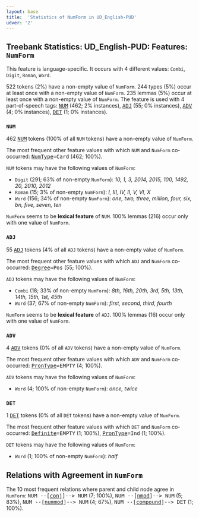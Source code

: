 ```yaml
---
layout: base
title:  'Statistics of NumForm in UD_English-PUD'
udver: '2'
---
```


## Treebank Statistics: UD_English-PUD: Features: `NumForm`

This feature is language-specific.
It occurs with 4 different values: `Combi`, `Digit`, `Roman`, `Word`.

522 tokens (2%) have a non-empty value of `NumForm`.
244 types (5%) occur at least once with a non-empty value of `NumForm`.
235 lemmas (5%) occur at least once with a non-empty value of `NumForm`.
The feature is used with 4 part-of-speech tags: <tt><a href="en_pud-pos-NUM.html">NUM</a></tt> (462; 2% instances), <tt><a href="en_pud-pos-ADJ.html">ADJ</a></tt> (55; 0% instances), <tt><a href="en_pud-pos-ADV.html">ADV</a></tt> (4; 0% instances), <tt><a href="en_pud-pos-DET.html">DET</a></tt> (1; 0% instances).

### `NUM`

462 <tt><a href="en_pud-pos-NUM.html">NUM</a></tt> tokens (100% of all `NUM` tokens) have a non-empty value of `NumForm`.

The most frequent other feature values with which `NUM` and `NumForm` co-occurred: <tt><a href="en_pud-feat-NumType.html">NumType</a></tt><tt>=Card</tt> (462; 100%).

`NUM` tokens may have the following values of `NumForm`:

* `Digit` (291; 63% of non-empty `NumForm`): <em>10, 1, 3, 2014, 2015, 100, 1492, 20, 2010, 2012</em>
* `Roman` (15; 3% of non-empty `NumForm`): <em>I, III, IV, II, V, VI, X</em>
* `Word` (156; 34% of non-empty `NumForm`): <em>one, two, three, million, four, six, bn, five, seven, ten</em>

`NumForm` seems to be **lexical feature** of `NUM`. 100% lemmas (216) occur only with one value of `NumForm`.

### `ADJ`

55 <tt><a href="en_pud-pos-ADJ.html">ADJ</a></tt> tokens (4% of all `ADJ` tokens) have a non-empty value of `NumForm`.

The most frequent other feature values with which `ADJ` and `NumForm` co-occurred: <tt><a href="en_pud-feat-Degree.html">Degree</a></tt><tt>=Pos</tt> (55; 100%).

`ADJ` tokens may have the following values of `NumForm`:

* `Combi` (18; 33% of non-empty `NumForm`): <em>8th, 16th, 20th, 3rd, 5th, 13th, 14th, 15th, 1st, 45th</em>
* `Word` (37; 67% of non-empty `NumForm`): <em>first, second, third, fourth</em>

`NumForm` seems to be **lexical feature** of `ADJ`. 100% lemmas (16) occur only with one value of `NumForm`.

### `ADV`

4 <tt><a href="en_pud-pos-ADV.html">ADV</a></tt> tokens (0% of all `ADV` tokens) have a non-empty value of `NumForm`.

The most frequent other feature values with which `ADV` and `NumForm` co-occurred: <tt><a href="en_pud-feat-PronType.html">PronType</a></tt><tt>=EMPTY</tt> (4; 100%).

`ADV` tokens may have the following values of `NumForm`:

* `Word` (4; 100% of non-empty `NumForm`): <em>once, twice</em>

### `DET`

1 <tt><a href="en_pud-pos-DET.html">DET</a></tt> tokens (0% of all `DET` tokens) have a non-empty value of `NumForm`.

The most frequent other feature values with which `DET` and `NumForm` co-occurred: <tt><a href="en_pud-feat-Definite.html">Definite</a></tt><tt>=EMPTY</tt> (1; 100%), <tt><a href="en_pud-feat-PronType.html">PronType</a></tt><tt>=Ind</tt> (1; 100%).

`DET` tokens may have the following values of `NumForm`:

* `Word` (1; 100% of non-empty `NumForm`): <em>half</em>

## Relations with Agreement in `NumForm`

The 10 most frequent relations where parent and child node agree in `NumForm`:
<tt>NUM --[<tt><a href="en_pud-dep-conj.html">conj</a></tt>]--> NUM</tt> (7; 100%),
<tt>NUM --[<tt><a href="en_pud-dep-nmod.html">nmod</a></tt>]--> NUM</tt> (5; 83%),
<tt>NUM --[<tt><a href="en_pud-dep-nummod.html">nummod</a></tt>]--> NUM</tt> (4; 67%),
<tt>NUM --[<tt><a href="en_pud-dep-compound.html">compound</a></tt>]--> DET</tt> (1; 100%).

